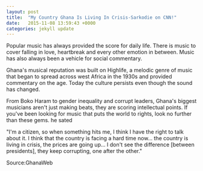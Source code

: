 ```yaml
---
layout: post
title:  "My Country Ghana Is Living In Crisis-Sarkodie on CNN!"
date:   2015-11-08 13:59:43 +0000
categories: jekyll update
---
```

Popular music has always provided the score for daily life. There is music to cover falling in love, heartbreak and every other emotion in between. Music has also always been a vehicle for social commentary.

Ghana's musical reputation was built on Highlife, a melodic genre of music that began to spread across west Africa in the 1930s and provided commentary on the age. Today the culture persists even though the sound has changed.

From Boko Haram to gender inequality and corrupt leaders, Ghana's biggest musicians aren't just making beats, they are scoring intellectual points. If you've been looking for music that puts the world to rights, look no further than these gems. he sated

"I'm a citizen, so when something hits me, I think I have the right to talk about it. I think that the country is facing a hard time now... the country is living in crisis, the prices are going up... I don't see the difference [between presidents], they keep corrupting, one after the other."

Source:GhanaWeb

 


[jekyll-docs]: http://jekyllrb.com/docs/home
[jekyll-gh]:   https://github.com/jekyll/jekyll
[jekyll-talk]: https://talk.jekyllrb.com/
